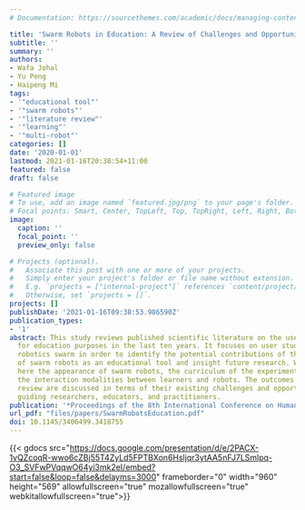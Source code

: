```yaml
---
# Documentation: https://sourcethemes.com/academic/docs/managing-content/

title: 'Swarm Robots in Education: A Review of Challenges and Opportunities'
subtitle: ''
summary: ''
authors:
- Wafa Johal
- Yu Peng
- Haipeng Mi
tags:
- '"educational tool"'
- '"swarm robots"'
- '"literature review"'
- '"learning"'
- '"multi-robot"'
categories: []
date: '2020-01-01'
lastmod: 2021-01-16T20:38:54+11:00
featured: false
draft: false

# Featured image
# To use, add an image named `featured.jpg/png` to your page's folder.
# Focal points: Smart, Center, TopLeft, Top, TopRight, Left, Right, BottomLeft, Bottom, BottomRight.
image:
  caption: ''
  focal_point: ''
  preview_only: false

# Projects (optional).
#   Associate this post with one or more of your projects.
#   Simply enter your project's folder or file name without extension.
#   E.g. `projects = ["internal-project"]` references `content/project/deep-learning/index.md`.
#   Otherwise, set `projects = []`.
projects: []
publishDate: '2021-01-16T09:38:53.986590Z'
publication_types:
- '1'
abstract: This study reviews published scientific literature on the use of swarm robots
  for education purposes in the last ten years. It focuses on user studies involving
  robotics swarm in order to identify the potential contributions of the incorporation
  of swarm robots as an educational tool and insight future research. We consider
  here the appearance of swarm robots, the curriculum of the experimental task and
  the interaction modalities between learners and robots. The outcomes of the literature
  review are discussed in terms of their existing challenges and opportunities for
  guiding researchers, educators, and practitioners.
publication: '*Proceedings of the 8th International Conference on Human-Agent Interaction*'
url_pdf: "files/papers/SwarmRobotsEducation.pdf"
doi: 10.1145/3406499.3418755
---
```



{{< gdocs src="https://docs.google.com/presentation/d/e/2PACX-1vQZcoqR-wwo6cZBj55T4ZyLd5FPTBXon6Hsljqr3ytAA5nFJ7LSmlpq-O3_SVFwPVqqwO64yi3mk2eI/embed?start=false&loop=false&delayms=3000" frameborder="0" width="960" height="569" allowfullscreen="true" mozallowfullscreen="true" webkitallowfullscreen="true">}}
